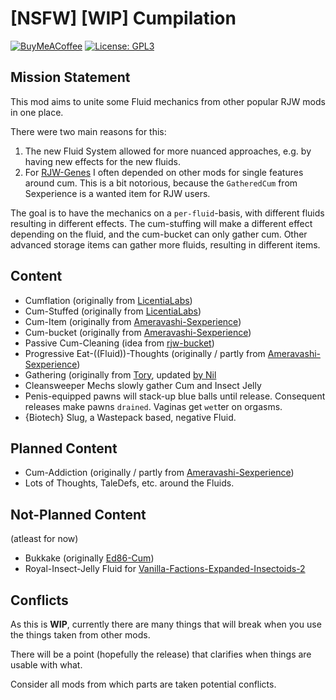# [NSFW] [WIP] Cumpilation

[![BuyMeACoffee](https://raw.githubusercontent.com/pachadotdev/buymeacoffee-badges/main/bmc-white.svg)](https://buymeacoffee.com/vegapnk)
[![License: GPL3](https://img.shields.io/badge/License-GPL3-green.svg)](https://opensource.org/license/gpl-3-0)

## Mission Statement 

This mod aims to unite some Fluid mechanics from other popular RJW mods in one place. 

There were two main reasons for this: 

1) The new Fluid System allowed for more nuanced approaches, e.g. by having new effects for the new fluids. 
2) For [RJW-Genes](https://github.com/vegapnk/RJW-Genes) I often depended on other mods for single features around cum. This is a bit notorious, because the `GatheredCum` from Sexperience is a wanted item for RJW users. 

The goal is to have the mechanics on a `per-fluid`-basis, with different fluids resulting in different effects.
The cum-stuffing will make a different effect depending on the fluid, and the cum-bucket can only gather cum. Other advanced storage items can gather more fluids, resulting in different items. 

## Content 

- Cumflation (originally from [LicentiaLabs](https://gitgud.io/John-the-Anabaptist/licentia-labs))
- Cum-Stuffed (originally from [LicentiaLabs](https://gitgud.io/John-the-Anabaptist/licentia-labs))
- Cum-Item (originally from [Ameravashi-Sexperience](https://gitgud.io/amevarashi/rjw-sexperience))
- Cum-bucket (originally from [Ameravashi-Sexperience](https://gitgud.io/amevarashi/rjw-sexperience))
- Passive Cum-Cleaning (idea from [rjw-bucket](https://gitgud.io/Thomas404/rjw-bucket))
- Progressive Eat-((Fluid))-Thoughts (originally / partly from [Ameravashi-Sexperience](https://gitgud.io/amevarashi/rjw-sexperience))
- Gathering (originally from [Tory](https://gitgud.io/Tory/gathered-rjw), updated [by Nil](https://gitgud.io/MimiNil/gathering)
- Cleansweeper Mechs slowly gather Cum and Insect Jelly
- Penis-equipped pawns will stack-up blue balls until release. Consequent releases make pawns `drained`. Vaginas get `wet`ter on orgasms.
- {Biotech} Slug, a Wastepack based, negative Fluid.

## Planned Content

- Cum-Addiction (originally / partly from [Ameravashi-Sexperience](https://gitgud.io/amevarashi/rjw-sexperience))
- Lots of Thoughts, TaleDefs, etc. around the Fluids. 

## Not-Planned Content
(atleast for now)

- Bukkake (originally [Ed86-Cum](https://gitgud.io/Ed86/rjw-cum))
- Royal-Insect-Jelly Fluid for [Vanilla-Factions-Expanded-Insectoids-2](https://steamcommunity.com/sharedfiles/filedetails/?id=3309003431)

## Conflicts 

As this is **WIP**, currently there are many things that 
will break when you use the things taken from other mods. 

There will be a point (hopefully the release) that clarifies when things are usable with what. 

Consider all mods from which parts are taken potential conflicts.